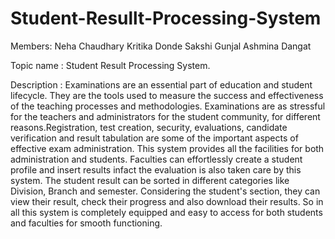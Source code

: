 # Student-Resullt-Processing-System
Members:
Neha Chaudhary
Kritika Donde
Sakshi Gunjal
Ashmina Dangat

Topic name : Student Result Processing System.

Description : Examinations are an essential part of education and student lifecycle. They are the tools used to measure the success and effectiveness of the teaching processes and methodologies. Examinations are as stressful for the teachers and administrators for the student community, for different reasons.Registration, test creation, security, evaluations, candidate verification and result tabulation are some of the important aspects of effective exam administration. This system provides all the facilities for both administration and students. Faculties can effortlessly create a student profile and insert results infact the evaluation is also taken care by this system. The student result can be sorted in different categories like Division, Branch and semester. Considering the student's section, they can view their result, check their progress and also download their results. So in all this system is completely equipped and easy to access for both students and faculties for smooth functioning. 
